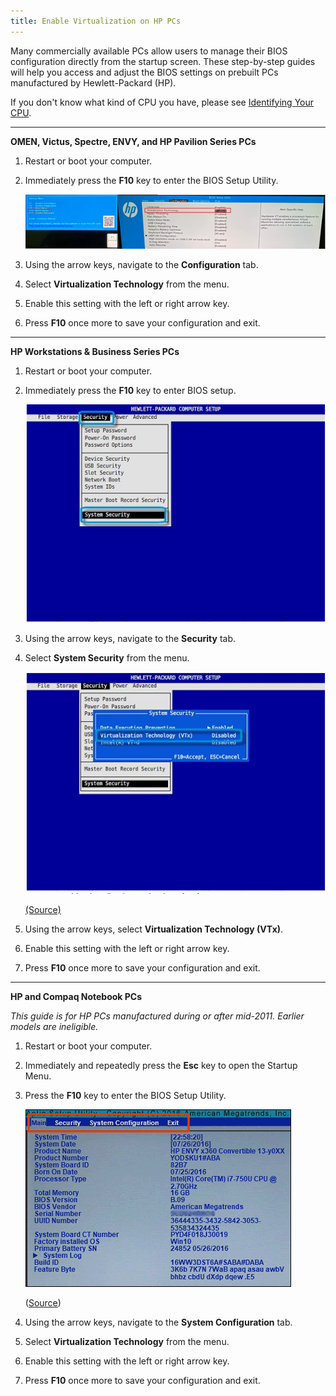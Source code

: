 ```yaml
---
title: Enable Virtualization on HP PCs
---
```


Many commercially available PCs allow users to manage their BIOS configuration directly from the startup screen. These
step-by-step guides will help you access and adjust the BIOS settings on prebuilt PCs manufactured by Hewlett-Packard
(HP).

If you don't know what kind of CPU you have, please
see [Identifying Your CPU](/docs/guides/your-pc/identifying-your-cpu).

---

**OMEN, Victus, Spectre, ENVY, and HP Pavilion Series PCs**

1. Restart or boot your computer.
2. Immediately press the **F10** key to enter the BIOS Setup Utility.

   ![Screenshot of BIOS](../../../../content/images/guides/your-pc/enable-virtualization-by-motherboard-hp-1.png)

3. Using the arrow keys, navigate to the **Configuration** tab.
4. Select **Virtualization Technology** from the menu.
5. Enable this setting with the left or right arrow key.
6. Press **F10** once more to save your configuration and exit.

---

**HP Workstations &amp; Business Series PCs**

1. Restart or boot your computer.
2. Immediately press the **F10** key to enter BIOS setup.

   ![Screenshot of BIOS](../../../../content/images/guides/your-pc/enable-virtualization-by-motherboard-hp-2.png)

3. Using the arrow keys, navigate to the **Security** tab.
4. Select **System Security** from the menu.

   ![Screenshot of BIOS](../../../../content/images/guides/your-pc/enable-virtualization-by-motherboard-hp-3.png)

   [(Source)](https://support.hp.com/us-en/document/ish_5637142-5637191-16)

5. Using the arrow keys, select **Virtualization Technology (VTx)**.
6. Enable this setting with the left or right arrow key.
7. Press **F10** once more to save your configuration and exit.

---

**HP and Compaq Notebook PCs**

_This guide is for HP PCs manufactured during or after mid-2011. Earlier models are ineligible._

1. Restart or boot your computer.
2. Immediately and repeatedly press the **Esc** key to open the Startup Menu.
3. Press the **F10** key to enter the BIOS Setup Utility.

   ![Screenshot of BIOS](../../../../content/images/guides/your-pc/enable-virtualization-by-motherboard-hp-4.png)

   ([Source](https://support.hp.com/ca-en/document/c00034791))

4. Using the arrow keys, navigate to the **System Configuration** tab.
5. Select **Virtualization Technology** from the menu.
6. Enable this setting with the left or right arrow key.
7. Press **F10** once more to save your configuration and exit.
